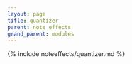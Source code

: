```yaml
---
layout: page
title: quantizer
parent: note effects
grand_parent: modules
---
```


{% include noteeffects/quantizer.md %}

